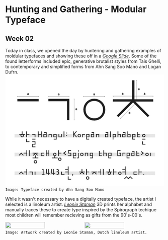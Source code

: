 # Hunting and Gathering - Modular Typeface 
## Week 02


Today in class, we opened the day by huntering and gathering examples of moldular typefaces and showing these off in a [*Google Slide*](https://docs.google.com/presentation/d/1N2hAFp6si7UsVuPj1oMQ21_HHF858NbXZna0YQxOQio/edit#slide=id.p). Some of the found letterforms included epic, generative brutalist styles from Tais Ghelli, to contemporary and simplified forms from Ahn Sang Soo Mano and Logan Dufrn. 
![Ahn Sang Soo Mano Typeface Example](AhnSangSooMano.jpg)
```Image: Typeface created by Ahn Sang Soo Mano``` 

While it wasn't necessary to have a digitally created typeface, the artist I selected is a linoleum artist. [*Leonie Staman*](https://www.detoffetoko.nl/leonie-staman) 3D prints her alphabet and manually traces these to create type inspired by the Spirograph techique most children will remember recieving as gifts from the 90's-00's. 

<img src="https://github.com/bridieotoole/codewords/blob/master/week_02/LeonieStaman.jpg" width=50% height=50%><img src="https://github.com/bridieotoole/codewords/blob/master/week_02/closeup.jpg" width=50% height=50%>
```Image: Artwork created by Leonie Staman, Dutch linoleum artist.``` 
